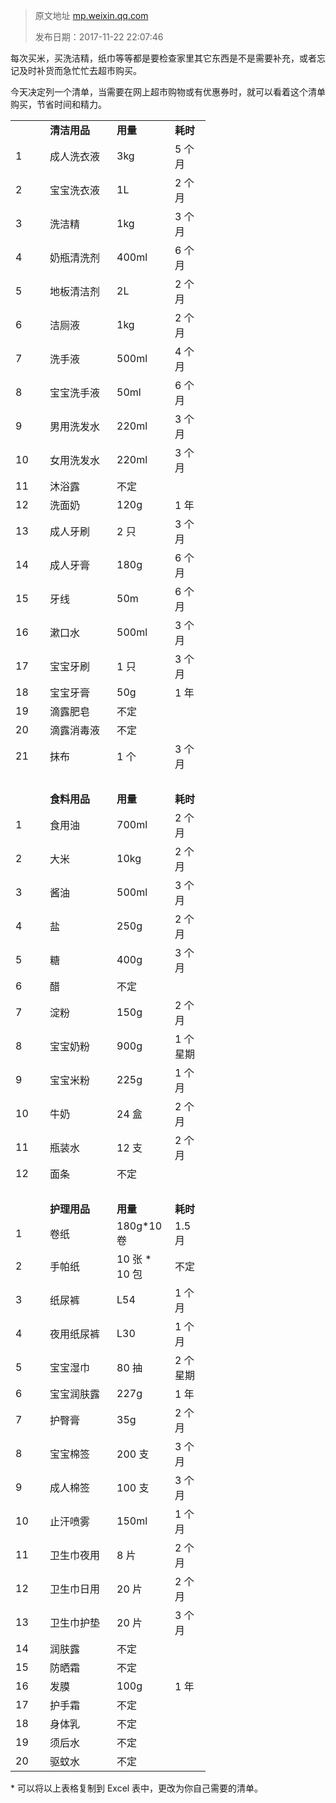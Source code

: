 > 原文地址 [mp.weixin.qq.com](https://mp.weixin.qq.com/s/ZhpQ5Tk7yTsj010pRgCt6Q)
>
> 发布日期：2017-11-22 22:07:46



每次买米，买洗洁精，纸巾等等都是要检查家里其它东西是不是需要补充，或者忘记及时补货而急忙忙去超市购买。

今天决定列一个清单，当需要在网上超市购物或有优惠券时，就可以看着这个清单购买，节省时间和精力。

<table cellpadding="0" cellspacing="0" width="264"><colgroup><col width="39"><col width="90"><col width="77"><col width="57"></colgroup><tbody><tr height="19"><td height="19" width="39"><br></td><td width="91"><strong>清洁用品</strong></td><td width="77"><strong>用量</strong></td><td width="37"><strong>耗时</strong></td></tr><tr height="19"><td height="19">1</td><td>成人洗衣液</td><td>3kg</td><td width="37">5 个月</td></tr><tr height="19"><td height="19">2</td><td>宝宝洗衣液</td><td>1L</td><td width="37">2 个月</td></tr><tr height="19"><td height="19">3</td><td>洗洁精</td><td>1kg</td><td width="37">3 个月</td></tr><tr height="19"><td height="19">4</td><td>奶瓶清洗剂</td><td>400ml</td><td width="37">6 个月</td></tr><tr height="19"><td height="19">5</td><td>地板清洁剂</td><td>2L</td><td width="37">2 个月</td></tr><tr height="19"><td height="19">6</td><td>洁厕液</td><td>1kg</td><td width="37">2 个月</td></tr><tr height="19"><td height="19">7</td><td>洗手液</td><td>500ml</td><td width="37">4 个月</td></tr><tr height="19"><td height="19">8</td><td>宝宝洗手液</td><td>50ml</td><td width="37">6 个月</td></tr><tr height="19"><td height="19">9</td><td>男用洗发水</td><td>220ml</td><td width="37">3 个月</td></tr><tr height="19"><td height="19">10</td><td>女用洗发水</td><td>220ml</td><td width="37">3 个月</td></tr><tr height="19"><td height="19">11</td><td>沐浴露</td><td colspan="2" width="114">不定</td></tr><tr height="19"><td height="19">12</td><td>洗面奶</td><td>120g</td><td width="37">1 年</td></tr><tr height="19"><td height="19">13</td><td>成人牙刷</td><td>2 只</td><td width="37">3 个月</td></tr><tr height="19"><td height="19">14</td><td>成人牙膏</td><td>180g</td><td width="37">6 个月</td></tr><tr height="19"><td height="19">15</td><td>牙线</td><td>50m</td><td width="37">6 个月</td></tr><tr height="19"><td height="19">16</td><td>漱口水</td><td>500ml</td><td width="37">3 个月</td></tr><tr height="19"><td height="19">17</td><td>宝宝牙刷</td><td>1 只</td><td width="37">3 个月</td></tr><tr height="19"><td height="19">18</td><td>宝宝牙膏</td><td>50g</td><td width="37">1 年</td></tr><tr height="19"><td height="19">19</td><td>滴露肥皂</td><td colspan="2" width="114">不定</td></tr><tr height="19"><td height="19">20</td><td>滴露消毒液</td><td colspan="2" width="114">不定</td></tr><tr height="19"><td height="19">21</td><td>抹布</td><td>1 个</td><td width="37">3 个月</td></tr><tr height="19"><td height="19"><br></td><td><br></td><td><br></td><td width="37"><br></td></tr><tr height="19"><td height="19"><br></td><td><strong>食料用品</strong></td><td><strong>用量</strong></td><td width="37"><strong>耗时</strong></td></tr><tr height="19"><td height="19">1</td><td>食用油</td><td>700ml</td><td width="37">2 个月</td></tr><tr height="19"><td height="19">2</td><td>大米</td><td>10kg</td><td width="37">2 个月</td></tr><tr height="19"><td height="19">3</td><td>酱油</td><td>500ml</td><td width="37">3 个月</td></tr><tr height="19"><td height="19">4</td><td>盐</td><td>250g</td><td width="37">2 个月</td></tr><tr height="19"><td height="19">5</td><td>糖</td><td>400g</td><td width="37">3 个月</td></tr><tr height="19"><td height="19">6</td><td>醋</td><td colspan="2" width="114">不定</td></tr><tr height="19"><td height="19">7</td><td>淀粉</td><td>150g</td><td width="37">2 个月</td></tr><tr height="19"><td height="19">8</td><td>宝宝奶粉</td><td>900g</td><td width="37">1 个星期</td></tr><tr height="19"><td height="19">9</td><td>宝宝米粉</td><td>225g</td><td width="37">1 个月</td></tr><tr height="19"><td height="19">10</td><td>牛奶</td><td>24 盒</td><td width="37">2 个月</td></tr><tr height="19"><td height="19">11</td><td>瓶装水</td><td>12 支</td><td width="37">2 个月</td></tr><tr height="19"><td height="19">12</td><td>面条</td><td>不定</td><td width="37"><br></td></tr><tr height="19"><td height="19"><br></td><td><br></td><td><br></td><td width="37"><br></td></tr><tr height="19"><td height="19"><br></td><td><strong>护理用品</strong></td><td><strong>用量</strong></td><td width="37"><strong>耗时</strong></td></tr><tr height="19"><td height="19">1</td><td>卷纸</td><td>180g*10 卷</td><td width="37">1.5 月</td></tr><tr height="19"><td height="19">2</td><td>手帕纸</td><td>10 张 * 10 包</td><td width="37">不定</td></tr><tr height="19"><td height="19">3</td><td>纸尿裤</td><td>L54</td><td width="37">1 个月</td></tr><tr height="19"><td height="19">4</td><td>夜用纸尿裤</td><td>L30</td><td width="37">1 个月</td></tr><tr height="19"><td height="19">5</td><td>宝宝湿巾</td><td>80 抽</td><td width="37">2 个星期</td></tr><tr height="19"><td height="19">6</td><td>宝宝润肤露</td><td>227g</td><td width="37">1 年</td></tr><tr height="19"><td height="19">7</td><td>护臀膏</td><td>35g</td><td width="37">2 个月</td></tr><tr height="19"><td height="19">8</td><td>宝宝棉签</td><td>200 支</td><td width="37">3 个月</td></tr><tr height="19"><td height="19">9</td><td>成人棉签</td><td>100 支</td><td width="37">3 个月</td></tr><tr height="19"><td height="19">10</td><td>止汗喷雾</td><td>150ml</td><td width="37">1 个月</td></tr><tr height="19"><td height="19">11</td><td>卫生巾夜用</td><td>8 片</td><td width="37">2 个月</td></tr><tr height="19"><td height="19">12</td><td>卫生巾日用</td><td>20 片</td><td width="37">2 个月</td></tr><tr height="19"><td height="19">13</td><td>卫生巾护垫</td><td>20 片</td><td width="37">3 个月</td></tr><tr height="19"><td height="19">14</td><td>润肤露</td><td>不定</td><td width="37"><br></td></tr><tr height="19"><td height="19">15</td><td>防晒霜</td><td>不定</td><td width="37"><br></td></tr><tr height="19"><td height="19">16</td><td>发膜</td><td>100g</td><td width="37">1 年</td></tr><tr height="19"><td height="19">17</td><td>护手霜</td><td>不定</td><td width="37"><br></td></tr><tr height="19"><td height="19">18</td><td>身体乳</td><td>不定</td><td width="37"><br></td></tr><tr height="19"><td height="19">19</td><td>须后水</td><td>不定</td><td width="37"><br></td></tr><tr height="19"><td height="19">20</td><td>驱蚊水</td><td>不定</td><td width="37"><br></td></tr></tbody></table>

* 可以将以上表格复制到 Excel 表中，更改为你自己需要的清单。
